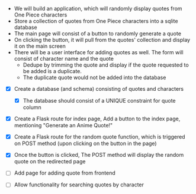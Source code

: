 - We will build an application, which will randomly display quotes from One Piece characters
- Store a collection of quotes from One Piece characters into a sqlite database
- The main page will consist of a button to randomly generate a quote
- On clicking the button, it will pull from the quotes' collection and display it on the main screen
- There will be a user interface for adding quotes as well. The form will consist of character name and the quote
    -  Dedupe by trimming the quote and display if the quote requested to be added is a duplicate. 
    -  The duplicate quote would not be added into the database



- [x] Create a database (and schema) consisting of quotes and characters
    - [x] The database should consist of a UNIQUE constraint for quote column
- [x] Create a Flask route for index page, Add a button to the index page, mentioning "Generate an Anime Quote!"
- [x] Create a Flask route for the random quote function, which is triggered on POST method (upon clicking on the button in the page)
- [x] Once the button is clicked, The POST method will display the random quote on the redirected page
- [ ] Add page for adding quote from frontend
- [ ] Allow functionality for searching quotes by character

